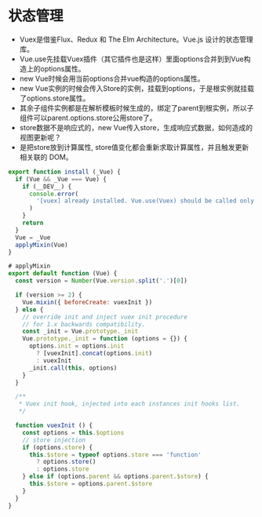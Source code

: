 # 状态管理

- Vuex是借鉴Flux、Redux 和 The Elm Architecture。Vue.js 设计的状态管理库。
- Vue.use先挂载Vuex插件（其它插件也是这样）里面options合并到到Vue构造上的options属性。
- new Vue时候会用当前options合并vue构造的options属性。
- new Vue实例的时候会传入Store的实例，挂载到options，于是根实例就挂载了options.store属性。
- 其余子组件实例都是在解析模板时候生成的，绑定了parent到根实例，所以子组件可以parent.options.store公用store了。
- store数据不是响应式的，new Vue传入store，生成响应式数据，如何造成的视图更新呢？
- 是把store放到计算属性, store值变化都会重新求取计算属性，并且触发更新相关联的 DOM。

```js
export function install (_Vue) {
  if (Vue && _Vue === Vue) {
    if (__DEV__) {
      console.error(
        '[vuex] already installed. Vue.use(Vuex) should be called only once.'
      )
    }
    return
  }
  Vue = _Vue
  applyMixin(Vue)
}

# applyMixin
export default function (Vue) {
  const version = Number(Vue.version.split('.')[0])

  if (version >= 2) {
    Vue.mixin({ beforeCreate: vuexInit })
  } else {
    // override init and inject vuex init procedure
    // for 1.x backwards compatibility.
    const _init = Vue.prototype._init
    Vue.prototype._init = function (options = {}) {
      options.init = options.init
        ? [vuexInit].concat(options.init)
        : vuexInit
      _init.call(this, options)
    }
  }

  /**
   * Vuex init hook, injected into each instances init hooks list.
   */

  function vuexInit () {
    const options = this.$options
    // store injection
    if (options.store) {
      this.$store = typeof options.store === 'function'
        ? options.store()
        : options.store
    } else if (options.parent && options.parent.$store) {
      this.$store = options.parent.$store
    }
  }
}
```
